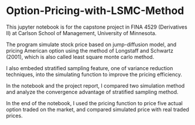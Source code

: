 # Option-Pricing-with-LSMC-Method

This jupyter notebook is for the capstone project in FINA 4529 (Derivatives II) at Carlson School of Management, University of Minnesota.  

The program simulate stock price based on jump-diffusion model, and pricing American option using the method of Longstaff and
Schwartz (2001), which is also called least square monte carlo method.  

I also embeded stratified sampling feature, one of variance reduction techniques,  into the simulating function to improve the pricing efficiency.  

In the notebook and the project report, I compared two simulation method and analyze the convergence advantage of stratified sampling method.

In the end of the notebook, I used the pricing function to price five actual option traded on the market, and compared simulated price with real traded prices.  
